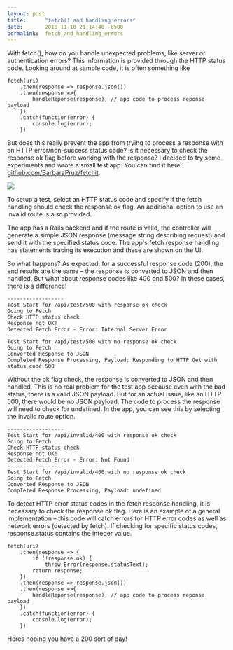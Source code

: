 ```yaml
---
layout: post
title:      "fetch() and handling errors"
date:       2018-11-10 21:14:40 -0500
permalink:  fetch_and_handling_errors
---
```



With fetch(), how do you handle unexpected problems, like server or authentication errors?  This information is provided through the HTTP status code.  Looking around at sample code, it is often something like  

```
fetch(uri)                              
    .then(response => response.json())
    .then(response =>{
        handleReponse(response); // app code to process reponse payload
    })
    .catch(function(error) {
        console.log(error);
    })   
```

But does this really prevent the app from trying to process a response with an HTTP error/non-success status code?   Is it necessary to check the response ok flag before working with the response? I decided to try some experiments and wrote a small test app. You can find it here: [github.com/BarbaraPruz/fetchit](/https://github.com/BarbaraPruz/fetchit).  

![](https://drive.google.com/uc?id=10u2isxAfaGW8mUsGVgzaYs-o4WxjzFFu)

To setup a test, select an HTTP status code and specify if the fetch handling should check the response ok flag.  An additional option to use an invalid route is also provided.

The app has a Rails backend and if the route is valid, the controller will generate a simple JSON response (message string describing request) and send it with the specified status code.  The app's fetch response handling has statements tracing its execution and these are shown on the UI.

So what happens?  As expected, for a successful response code (200), the end results are the same – the response is  converted to JSON and then handled.   But what about response codes like 400 and 500?   In these cases, there is a difference!  

    ------------------
    Test Start for /api/test/500 with response ok check
    Going to Fetch
    Check HTTP status check
    Response not OK!
    Detected Fetch Error - Error: Internal Server Error
    ------------------
    Test Start for /api/test/500 with no response ok check
    Going to Fetch
    Converted Response to JSON
    Completed Response Processing, Payload: Responding to HTTP Get with status code 500
		
Without the ok flag check, the response is converted to JSON and then handled.  This is no real problem for the test
app because even with the bad status, there is a valid JSON payload.   But for an actual issue, like an HTTP 500, there would be no JSON payload.  The code to process the response will need to check for undefined.  In the app, you can see this by selecting the invalid route option.

    ------------------
    Test Start for /api/invalid/400 with response ok check
    Going to Fetch
    Check HTTP status check
    Response not OK!
    Detected Fetch Error - Error: Not Found
    ------------------
    Test Start for /api/invalid/400 with no response ok check
    Going to Fetch
    Converted Response to JSON
    Completed Response Processing, Payload: undefined

To detect HTTP error status codes in the fetch response handling, it is necessary to check the response ok flag.   Here is an example of a general implementation – this code will catch errors for HTTP error codes as well as network errors (detected by fetch).  If checking for specific status codes, response.status contains the integer value.

```
fetch(uri)    
    .then(response => {
        if (!response.ok) {
            throw Error(response.statusText);
        return response;   
    })                               
    .then(response => response.json())
    .then(response =>{
        handleReponse(response); // app code to process reponse payload
    })
    .catch(function(error) {
        console.log(error);
    })       
```

Heres hoping you have a 200 sort of day!
